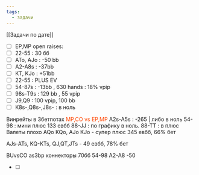 ```yaml
---
tags:
  - задачи
---
```

[[Задачи по дате]]
- [ ] EP,MP open raises:
- [ ] 22-55 : 30 бб
- [ ] АТо, AJo : -50 bb
- [ ] A2-A8s : -37bb 
- [ ] KT, KJo : +51bb
- [ ] 22-55 : PLUS EV
- [ ] 54-87s : -13bb , 630 hands : 18% vpip
- [ ] 98s-T9s : 129 bb , 55 vpip
- [ ] J9,Q9 : 100 vpip, 100 bb
- [ ] K8s-,Q8s-,J8s- : в ноль

Винрейты в 3бетпотах
<span style="color:rgb(255, 69, 0)">MP,CO vs EP,MP</span>
A2s-A5s : -265 | либо в ноль
54-98 : мини плюс 133 евбб
88-JJ : по графику в ноль. 
88-ТТ : в плюс
Валеты плохо
AQo KQo, AJo KJo - супер плюс 345 евбб, 66% бет

AJs-ATs, KQ-KTs, QJ,QT,JTs - 49 евбб, 78% бет

BUvsCO as3bp 
коннекторы 70бб 54-98
А2-А8 -50

- [ ] 
